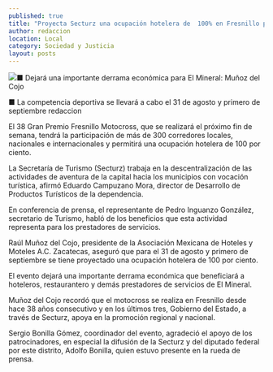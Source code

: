 ```yaml
---
published: true
title: "Proyecta Secturz una ocupación hotelera de  100% en Fresnillo por evento de motocross"
author: redaccion
location: Local
category: Sociedad y Justicia
layout: posts
---
```


![](http://i.imgur.com/Q3J2DCum.jpg)■ Dejará una importante derrama económica para El Mineral: Muñoz del Cojo

■ La competencia deportiva se llevará a cabo el 31 de agosto y primero de septiembre
redaccion

El 38 Gran Premio Fresnillo Motocross, que se realizará el próximo fin de semana, tendrá la participación de más de 300 corredores locales, nacionales e internacionales y permitirá una ocupación hotelera de 100 por ciento.

La Secretaría de Turismo (Secturz) trabaja en la descentralización de las actividades de aventura de la capital hacia los municipios con vocación turística, afirmó Eduardo Campuzano Mora, director de Desarrollo de Productos Turísticos de la dependencia.

En conferencia de prensa, el representante de Pedro Inguanzo González, secretario de Turismo, habló de los beneficios que esta actividad representa para los prestadores de servicios.

Raúl Muñoz del Cojo, presidente de la Asociación Mexicana de Hoteles y Moteles A.C. Zacatecas, aseguró que para el 31 de agosto y primero de septiembre se tiene proyectado una ocupación hotelera de 100 por ciento.

El evento dejará una importante derrama económica que beneficiará a hoteleros, restaurantero y demás prestadores de servicios de El Mineral.

Muñoz del Cojo recordó que el motocross se realiza en Fresnillo desde hace 38 años consecutivo y en los últimos tres, Gobierno del Estado, a través de Secturz, apoya en la promoción regional y nacional.

Sergio Bonilla Gómez, coordinador del evento, agradeció el apoyo de los patrocinadores, en especial la difusión de la Secturz y del diputado federal por este distrito, Adolfo Bonilla, quien estuvo presente en la rueda de prensa.
